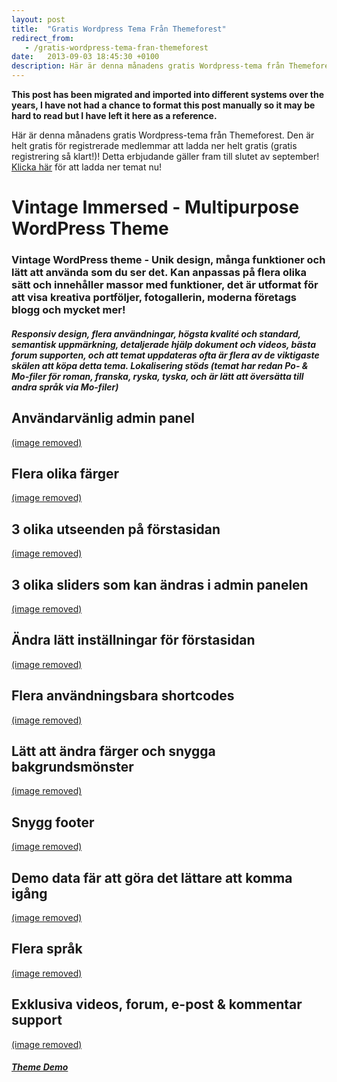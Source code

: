 ```yaml
---
layout: post
title:  "Gratis Wordpress Tema Från Themeforest"
redirect_from:
   - /gratis-wordpress-tema-fran-themeforest
date:   2013-09-03 18:45:30 +0100
description: Här är denna månadens gratis Wordpress-tema från Themeforest. Den är helt gratis för registrerade medlemmar att ladda ner helt gratis (gratis registrering så klart!)! Detta erbjudande gäller f...
---
```


**This post has been migrated and imported into different systems over the years, I have not had a chance to format this post manually so it may be hard to read but I have left it here as a reference.**

Här är denna månadens gratis Wordpress-tema från Themeforest. Den är helt gratis för registrerade medlemmar att ladda ner helt gratis (gratis registrering så klart!)! Detta erbjudande gäller fram till slutet av september! [Klicka här](http://themeforest.net/item/vintage-immersed-multipurpose-wordpress-theme/2866563?WT.ac=free_file&WT.seg_1=free_file&WT.z_author=designthemes&ref=bigideaguy "Vintage Immersed - Multipurpose WordPress Theme ") för att ladda ner temat nu!

# Vintage Immersed - Multipurpose WordPress Theme

  
### Vintage WordPress theme - Unik design, många funktioner och lätt att använda som du ser det. Kan anpassas på flera olika sätt och innehåller massor med funktioner, det är utformat för att visa kreativa portföljer, fotogallerin, moderna företags blogg och mycket mer!

  
##### Responsiv design, flera användningar, högsta kvalité och standard, semantisk uppmärkning, detaljerade hjälp dokument och videos, bästa forum supporten, och att temat uppdateras ofta är flera av de viktigaste skälen att köpa detta tema. Lokalisering stöds (temat har redan Po- & Mo-filer för roman, franska, ryska, tyska, och är lätt att översätta till andra språk via Mo-filer)

  
## Användarvänlig admin panel

  
[(image removed)](http://markustenghamn.com/wp-content/uploads/2013/09/buddha-panel.jpg)  
## Flera olika färger

  
[(image removed)](http://markustenghamn.com/wp-content/uploads/2013/09/color-schemes.jpg)  
## 3 olika utseenden på förstasidan

  
[(image removed)](http://markustenghamn.com/wp-content/uploads/2013/09/hp-layouts.jpg)  
## 3 olika sliders som kan ändras i admin panelen

  
[(image removed)](http://markustenghamn.com/wp-content/uploads/2013/09/slider-options.jpg)  
## Ändra lätt inställningar för förstasidan

  
[(image removed)](http://markustenghamn.com/wp-content/uploads/2013/09/hp-settings.jpg)  
## Flera användningsbara shortcodes

  
[(image removed)](http://markustenghamn.com/wp-content/uploads/2013/09/shortcodes.jpg)  
## Lätt att ändra färger och snygga bakgrundsmönster

  
[(image removed)](http://markustenghamn.com/wp-content/uploads/2013/09/patterns.jpg)  
## Snygg footer

  
[(image removed)](http://markustenghamn.com/wp-content/uploads/2013/09/footer.jpg)  
## Demo data fär att göra det lättare att komma igång

  
[(image removed)](http://markustenghamn.com/wp-content/uploads/2013/09/dummy-data.jpg)  
## Flera språk

  
[(image removed)](http://markustenghamn.com/wp-content/uploads/2013/09/global.jpg)  
## Exklusiva videos, forum, e-post & kommentar support

  
[(image removed)](http://markustenghamn.com/wp-content/uploads/2013/09/support.jpg)  
###### **[Theme Demo](http://bit.ly/vintage_demo)**
